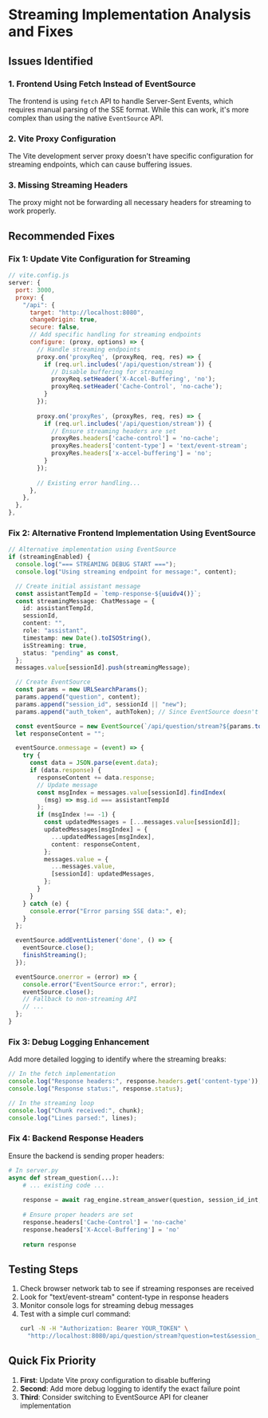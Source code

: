 # Streaming Implementation Analysis and Fixes

## Issues Identified

### 1. Frontend Using Fetch Instead of EventSource
The frontend is using `fetch` API to handle Server-Sent Events, which requires manual parsing of the SSE format. While this can work, it's more complex than using the native `EventSource` API.

### 2. Vite Proxy Configuration
The Vite development server proxy doesn't have specific configuration for streaming endpoints, which can cause buffering issues.

### 3. Missing Streaming Headers
The proxy might not be forwarding all necessary headers for streaming to work properly.

## Recommended Fixes

### Fix 1: Update Vite Configuration for Streaming

```javascript
// vite.config.js
server: {
  port: 3000,
  proxy: {
    "/api": {
      target: "http://localhost:8080",
      changeOrigin: true,
      secure: false,
      // Add specific handling for streaming endpoints
      configure: (proxy, options) => {
        // Handle streaming endpoints
        proxy.on('proxyReq', (proxyReq, req, res) => {
          if (req.url.includes('/api/question/stream')) {
            // Disable buffering for streaming
            proxyReq.setHeader('X-Accel-Buffering', 'no');
            proxyReq.setHeader('Cache-Control', 'no-cache');
          }
        });
        
        proxy.on('proxyRes', (proxyRes, req, res) => {
          if (req.url.includes('/api/question/stream')) {
            // Ensure streaming headers are set
            proxyRes.headers['cache-control'] = 'no-cache';
            proxyRes.headers['content-type'] = 'text/event-stream';
            proxyRes.headers['x-accel-buffering'] = 'no';
          }
        });
        
        // Existing error handling...
      },
    },
  },
},
```

### Fix 2: Alternative Frontend Implementation Using EventSource

```typescript
// Alternative implementation using EventSource
if (streamingEnabled) {
  console.log("=== STREAMING DEBUG START ===");
  console.log("Using streaming endpoint for message:", content);

  // Create initial assistant message
  const assistantTempId = `temp-response-${uuidv4()}`;
  const streamingMessage: ChatMessage = {
    id: assistantTempId,
    sessionId,
    content: "",
    role: "assistant",
    timestamp: new Date().toISOString(),
    isStreaming: true,
    status: "pending" as const,
  };
  messages.value[sessionId].push(streamingMessage);

  // Create EventSource
  const params = new URLSearchParams();
  params.append("question", content);
  params.append("session_id", sessionId || "new");
  params.append("auth_token", authToken); // Since EventSource doesn't support headers

  const eventSource = new EventSource(`/api/question/stream?${params.toString()}`);
  let responseContent = "";

  eventSource.onmessage = (event) => {
    try {
      const data = JSON.parse(event.data);
      if (data.response) {
        responseContent += data.response;
        // Update message
        const msgIndex = messages.value[sessionId].findIndex(
          (msg) => msg.id === assistantTempId
        );
        if (msgIndex !== -1) {
          const updatedMessages = [...messages.value[sessionId]];
          updatedMessages[msgIndex] = {
            ...updatedMessages[msgIndex],
            content: responseContent,
          };
          messages.value = {
            ...messages.value,
            [sessionId]: updatedMessages,
          };
        }
      }
    } catch (e) {
      console.error("Error parsing SSE data:", e);
    }
  };

  eventSource.addEventListener('done', () => {
    eventSource.close();
    finishStreaming();
  });

  eventSource.onerror = (error) => {
    console.error("EventSource error:", error);
    eventSource.close();
    // Fallback to non-streaming API
    // ...
  };
}
```

### Fix 3: Debug Logging Enhancement

Add more detailed logging to identify where the streaming breaks:

```typescript
// In the fetch implementation
console.log("Response headers:", response.headers.get('content-type'));
console.log("Response status:", response.status);

// In the streaming loop
console.log("Chunk received:", chunk);
console.log("Lines parsed:", lines);
```

### Fix 4: Backend Response Headers

Ensure the backend is sending proper headers:

```python
# In server.py
async def stream_question(...):
    # ... existing code ...
    
    response = await rag_engine.stream_answer(question, session_id_int, use_simple_language, stream_id=stream_id)
    
    # Ensure proper headers are set
    response.headers['Cache-Control'] = 'no-cache'
    response.headers['X-Accel-Buffering'] = 'no'
    
    return response
```

## Testing Steps

1. Check browser network tab to see if streaming responses are received
2. Look for "text/event-stream" content-type in response headers
3. Monitor console logs for streaming debug messages
4. Test with a simple curl command:
   ```bash
   curl -N -H "Authorization: Bearer YOUR_TOKEN" \
     "http://localhost:8080/api/question/stream?question=test&session_id=1"
   ```

## Quick Fix Priority

1. **First**: Update Vite proxy configuration to disable buffering
2. **Second**: Add more debug logging to identify the exact failure point
3. **Third**: Consider switching to EventSource API for cleaner implementation